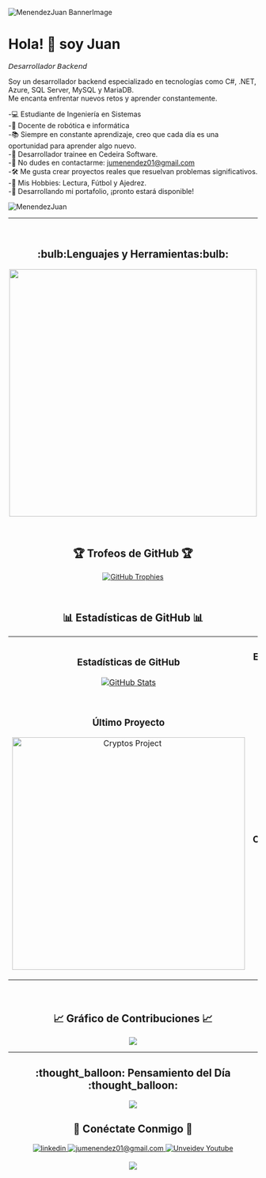 <!--Banner-->
![MenendezJuan BannerImage](https://github.com/MenendezJuan/MenendezJuan/assets/71657649/85c0500d-ab81-464e-9c71-be181daeba35)

<!--Header Name-->
# Hola! :wave:  soy Juan 
𝘋𝘦𝘴𝘢𝘳𝘳𝘰𝘭𝘭𝘢𝘥𝘰𝘳 𝘉𝘢𝘤𝘬𝘦𝘯𝘥
<br /> 

<!--Start Intro-->               
<p align="left">Soy un desarrollador backend especializado en tecnologías como C#, .NET, Azure, SQL Server, MySQL y MariaDB. <br/>Me encanta enfrentar nuevos retos y aprender constantemente. </p>

-💻 Estudiante de Ingeniería en Sistemas <br/>
-🤖 Docente de robótica e informática<br/>
-📚 Siempre en constante aprendizaje, creo que cada día es una oportunidad para aprender algo nuevo.<br/>
-🏢 Desarrollador trainee en Cedeira Software.<br/>
-📧 No dudes en contactarme: jumenendez01@gmail.com<br/>
-🛠️ Me gusta crear proyectos reales que resuelvan problemas significativos.<br/>
-📖 Mis Hobbies: Lectura, Fútbol y Ajedrez.<br/>
-👾 Desarrollando mi portafolio, ¡pronto estará disponible!<br/>
<!--End Intro-->

<!--Profile Count Badge-->
<p align="left">
  <img src="https://komarev.com/ghpvc/?username=MenendezJuan&label=Profile%20views&color=blue&style=for-the-badge&logo=star" alt="MenendezJuan" style="padding-right:20px;" />
</p>

---
<br />

<!--Languages and Tools Section-->       
<h2 align="center">:bulb:Lenguajes y Herramientas:bulb:</h2> 
<p align="center">
<img width="500px"  src="https://skillicons.dev/icons?i=cs,js,html,css,angular,azure,dotnet,git,github,mysql,visualstudio,postman&perline=6"  />
</p>
<br />


<!--Trophies Section-->   
<h2 align="center">🏆 Trofeos de GitHub 🏆</h2>
<p align="center">
  <a href="https://github.com/MenendezJuan/github-profile-trophy">
    <img src="https://github-profile-trophy.vercel.app/?username=MenendezJuan&row=2&column=6&margin-w=20&margin-h=20" alt="GitHub Trophies">
  </a>
</p>
<br />

<!--Github stats Table--> 
<h2 align="center">📊 Estadísticas de GitHub 📊</h2>

<table width="100%">
  <tr>
    <td width="50%">
      <h3 align="center"><strong>Estadísticas de GitHub</strong></h3>
      <p align="center">
        <a href="https://github.com/MenendezJuan">
          <img align="center" src="https://github-readme-stats.vercel.app/api?username=MenendezJuan&count_private=true&show_icons=true&theme=nightowl" alt="GitHub Stats" />
        </a>
      </p>
    </td>
    <td width="50%">
      <h3 align="center"><strong>Estadísticas de Racha</strong></h3>
      <p align="center">
        <a href="https://github.com/MenendezJuan">
          <img align="center" src="https://streak-stats.demolab.com?user=MenendezJuan&theme=nightowl" alt="Streak Stats" />
        </a>
      </p>
    </td>
  </tr>
  <tr>
    <td width="50%">
      <h3 align="center"><strong>Último Proyecto</strong></h3>
      <p align="center">
        <a href="https://github.com/MenendezJuan/Solix.Booking">
          <img align="center" width="470" src="https://github-readme-stats.vercel.app/api/pin/?username=MenendezJuan&repo=solix.booking&theme=nightowl&show_owner=true" alt="Cryptos Project" />
        </a>
      </p>
    </td>
    <td width="50%">
      <h3 align="center"><strong>Principales Contribuciones</strong></h3>
      <p align="center">
        <a href="https://github.com/MenendezJuan">
          <img align="center" src="https://github-contributor-stats.vercel.app/api?username=MenendezJuan&limit=3&theme=nightowl&show_owner=true&combine_all_yearly_contributions=true" alt="Top Repo" />
        </a>
      </p>
    </td>
  </tr>
</table>
<br />

<!--Contribution Graph-->
<h2 align="center">📈 Gráfico de Contribuciones 📈</h2>
<div align="center">
    <img src="https://github-readme-activity-graph.vercel.app/graph?username=MenendezJuan&bg_color=011627&color=79d3c3&line=c792ea&point=ffeb95&area=true&hide_border=false" border-radius="15">
</div>

---

<!--Dynamic Quote card updated everyday at 12 PM--> 
<h2 align="center">:thought_balloon: Pensamiento del Día :thought_balloon:</h2>

<!--STARTS_HERE_QUOTE_CARD-->
<p align="center">
    <img src="https://readme-daily-quotes.vercel.app/api?theme=algolia&category=programming&font=delius">
</p>
<!--ENDS_HERE_QUOTE_CARD-->


<!--Contact Section--> 

<h2 align="center">🤝 Conéctate Conmigo 🤝 </h2>
<div align="center">
 <a href="https://www.linkedin.com/in/juancruzmen%C3%A9ndez/" target="_blank">
<img src=https://img.shields.io/badge/linkedin-%231E77B5.svg?&style=for-the-badge&logo=linkedin&logoColor=white alt=linkedin style="margin-bottom: 5px;" />
</a>
  
<a href="mailto:jumenendez01@gmail.com" target="_blank">
<img src="https://img.shields.io/badge/Gmail-D14836?style=for-the-badge&logo=gmail&logoColor=white" alt=jumenendez01@gmail.com mail style="margin-bottom: 5px;" />
</a>

<a href="https://www.youtube.com/@Unveidev" target="_blank">
<img src="https://img.shields.io/badge/YouTube-FF0000?style=for-the-badge&logo=youtube&logoColor=white" alt="Unveidev Youtube" style="margin-bottom: 5px;" />
</a>
</div>

<!--Footer--> 
<p align="center">
  <img src="https://capsule-render.vercel.app/api?type=waving&color=gradient&height=65&section=footer"/>
</p>
